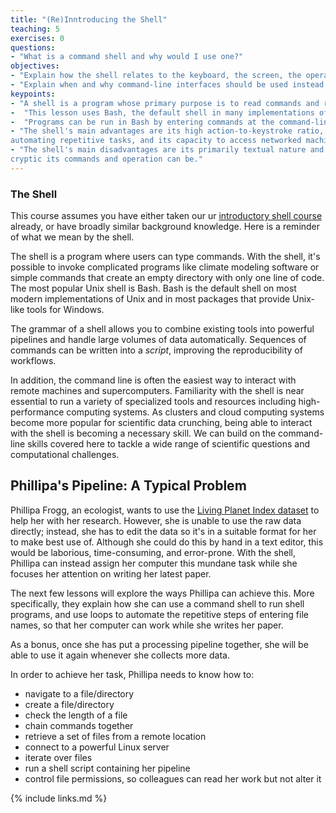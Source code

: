 ```yaml
---
title: "(Re)Inntroducing the Shell"
teaching: 5
exercises: 0
questions:
- "What is a command shell and why would I use one?"
objectives:
- "Explain how the shell relates to the keyboard, the screen, the operating system, and users' programs."
- "Explain when and why command-line interfaces should be used instead of graphical interfaces."
keypoints:
- "A shell is a program whose primary purpose is to read commands and run other programs."
-  "This lesson uses Bash, the default shell in many implementations of Unix."
-  "Programs can be run in Bash by entering commands at the command-line prompt."
- "The shell's main advantages are its high action-to-keystroke ratio, its support for
automating repetitive tasks, and its capacity to access networked machines."
- "The shell's main disadvantages are its primarily textual nature and how
cryptic its commands and operation can be."
---
```


### The Shell

This course assumes you have either taken our ur [introductory shell course](https://edcarp.github.io/shell-novice-esces) already, or have broadly similar background knowledge. Here is a reminder of what we mean by the shell.

The shell is a program where users can type commands.
With the shell, it's possible to invoke complicated programs like climate modeling software
or simple commands that create an empty directory with only one line of code.
The most popular Unix shell is Bash.
Bash is the default shell on most modern implementations of Unix and in most packages that provide
Unix-like tools for Windows.

The grammar of a shell allows you to combine existing tools into powerful
pipelines and handle large volumes of data automatically. Sequences of
commands can be written into a *script*, improving the reproducibility of
workflows.

In addition, the command line is often the easiest way to interact with remote machines
and supercomputers.
Familiarity with the shell is near essential to run a variety of specialized tools and resources
including high-performance computing systems.
As clusters and cloud computing systems become more popular for scientific data crunching,
being able to interact with the shell is becoming a necessary skill.
We can build on the command-line skills covered here
to tackle a wide range of scientific questions and computational challenges.


## Phillipa's Pipeline: A Typical Problem



Phillipa Frogg, an ecologist, wants to use the [Living Planet Index dataset](https://www.livingplanetindex.org/)
to help her with her research. However, she is unable to use the raw data directly; instead, she has to
edit the data so it's in a suitable format for her to make best use of. Although she could do this by hand in
a text editor, this would be laborious, time-consuming, and error-prone. With the shell, Phillipa can instead assign her computer this mundane task while she focuses
her attention on writing her latest paper.

The next few lessons will explore the ways Phillipa can achieve this.
More specifically,
they explain how she can use a command shell to run shell programs,
and use loops to automate the repetitive steps of entering file names,
so that her computer can work while she writes her paper.

As a bonus,
once she has put a processing pipeline together,
she will be able to use it again whenever she collects more data.

In order to achieve her task, Phillipa needs to know how to:
- navigate to a file/directory
- create a file/directory
- check the length of a file
- chain commands together
- retrieve a set of files from a remote location
- connect to a powerful Linux server
- iterate over files
- run a shell script containing her pipeline
- control file permissions, so colleagues can read her work but not alter it

{% include links.md %}
